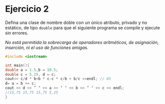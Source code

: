 # Ejercicio 2
Defina una clase de nombre doble con un único atributo, privado y no
estático, de tipo `double` para que el siguiente programa se compile y
ejecute sin errores. 

_No está permitida la sobrecarga de operadores
aritméticos, de asignación, inserción, ni el uso de funciones amigas._
```C++
#include <iostream>

int main(){
double a = 1.5,b = 10.5;
double c = 5.25, d = c;
cout<< c/d * b+b * c-c * c/b + b/c <<endl; // 65
d= a = b += c;
cout << d << ’ ‘ << a << ’ ‘ << b << ’ ‘ << c << endl;
//15,75 15,75 15,75 5,25
}
```
